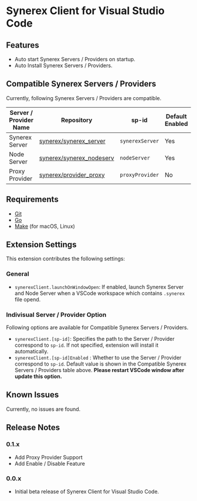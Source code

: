 # Synerex Client for Visual Studio Code

## Features

- Auto start Synerex Servers / Providers on startup.
- Auto Install Synerex Servers / Providers.

## Compatible Synerex Servers / Providers

Currently, following Synerex Servers / Providers are compatible.

| Server / Provider Name | Repository | sp-id | Default Enabled |
| --- | --- | --- | --- |
| Synerex Server | [synerex/synerex_server](https://github.com/synerex/synerex_server) | `synerexServer` | Yes |
| Node Server | [synerex/synerex_nodeserv](https://github.com/synerex/synerex_nodeserv) | `nodeServer` | Yes |
| Proxy Provider | [synerex/provider_proxy](https://github.com/synerex/provider_proxy) | `proxyProvider` | No |

## Requirements

- [Git](https://git-scm.com/)
- [Go](https://golang.org/)
- [Make](https://www.gnu.org/software/make/) (for macOS, Linux)

## Extension Settings

This extension contributes the following settings:

### General
* `synerexClient.launchOnWindowOpen`: If enabled, launch Synerex Server and Node Server when a VSCode workspace which contains `.synerex` file opend.

### Indivisual Server / Provider Option

Following options are available for Compatible Synerex Servers / Providers.


* `synerexClient.[sp-id]`: Specifies the path to the Server / Provider correspond to `sp-id`. If not specified, extension will install it automatically.
* `synerexClient.[sp-id]Enabled` : Whether to use the Server / Provider correspond to `sp-id`. Default value is shown in the Compatible Synerex Servers / Providers table above. **Please restart VSCode window after update this option.**


## Known Issues

Currently, no issues are found. 

## Release Notes

### 0.1.x

- Add Proxy Provider Support
- Add Enable / Disable Feature

### 0.0.x

- Initial beta release of Synerex Client for Visual Studio Code.



